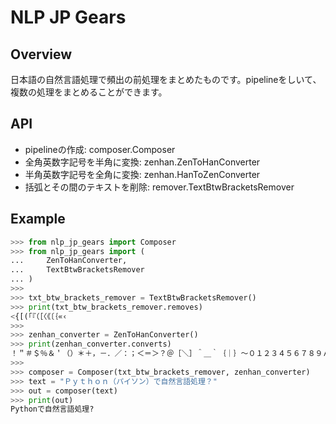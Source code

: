 # NLP JP Gears

## Overview

日本語の自然言語処理で頻出の前処理をまとめたものです。pipelineをしいて、複数の処理をまとめることができます。

## API

- pipelineの作成: composer.Composer
- 全角英数字記号を半角に変換: zenhan.ZenToHanConverter
- 半角英数字記号を全角に変換: zenhan.HanToZenConverter
- 括弧とその間のテキストを削除: remover.TextBtwBracketsRemover

## Example

```py
>>> from nlp_jp_gears import Composer
>>> from nlp_jp_gears import (
...     ZenToHanConverter,
...     TextBtwBracketsRemover
... )
>>>
>>> txt_btw_brackets_remover = TextBtwBracketsRemover()
>>> print(txt_btw_brackets_remover.removes)
<{[(「『（［〈《〔｛«‹
>>>
>>> zenhan_converter = ZenToHanConverter()
>>> print(zenhan_converter.converts)
！＂＃＄％＆＇（）＊＋，－．／：；＜＝＞？＠［＼］＾＿｀｛｜｝～０１２３４５６７８９ＡＢＣＤＥＦＧＨＩＪＫＬＭＮＯＰＱＲＳＴＵＶＷＸＹＺａｂｃｄｅｆｇｈｉｊｋｌｍｎｏｐｑｒｓｔｕｖｗｘｙｚ
>>>
>>> composer = Composer(txt_btw_brackets_remover, zenhan_converter)
>>> text = "Ｐｙｔｈｏｎ（パイソン）で自然言語処理？"
>>> out = composer(text)
>>> print(out)
Pythonで自然言語処理?
```
